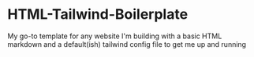 # HTML-Tailwind-Boilerplate
My go-to template for any website I'm building with a basic HTML markdown and a default(ish) tailwind config file to get me up and running

